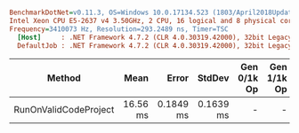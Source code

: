 ``` ini

BenchmarkDotNet=v0.11.3, OS=Windows 10.0.17134.523 (1803/April2018Update/Redstone4)
Intel Xeon CPU E5-2637 v4 3.50GHz, 2 CPU, 16 logical and 8 physical cores
Frequency=3410073 Hz, Resolution=293.2489 ns, Timer=TSC
  [Host]     : .NET Framework 4.7.2 (CLR 4.0.30319.42000), 32bit LegacyJIT-v4.7.3260.0
  DefaultJob : .NET Framework 4.7.2 (CLR 4.0.30319.42000), 32bit LegacyJIT-v4.7.3260.0


```
|                Method |     Mean |     Error |    StdDev | Gen 0/1k Op | Gen 1/1k Op | Gen 2/1k Op | Allocated Memory/Op |
|---------------------- |---------:|----------:|----------:|------------:|------------:|------------:|--------------------:|
| RunOnValidCodeProject | 16.56 ms | 0.1849 ms | 0.1639 ms |           - |           - |           - |              472 KB |
